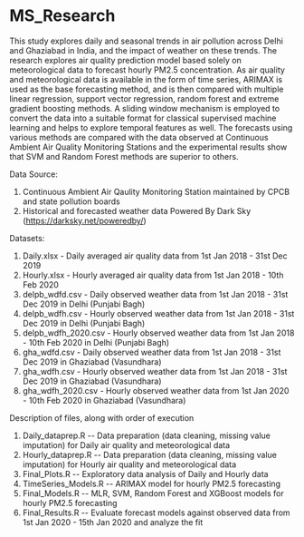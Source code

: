 # MS_Research
This study explores daily and seasonal trends in air pollution across Delhi and Ghaziabad in India, and the impact of weather on these trends. The research explores air quality prediction model based solely on meteorological data to forecast hourly PM2.5 concentration. As air quality and meteorological data is available in the form of time series, ARIMAX is used as the base forecasting method, and is then compared with multiple linear regression, support vector regression, random forest and extreme gradient boosting methods. A sliding window mechanism is employed to convert the data into a suitable format for classical supervised machine learning and helps to explore temporal features as well. The forecasts using various methods are compared with the data observed at Continuous Ambient Air Quality Monitoring Stations and the experimental results show that SVM and Random Forest methods are superior to others. 

Data Source:
1. Continuous Ambient Air Qaulity Monitoring Station maintained by CPCB and state pollution boards
2. Historical and forecasted weather data Powered By Dark Sky (https://darksky.net/poweredby/)

Datasets:
1. Daily.xlsx - Daily averaged air quality data from 1st Jan 2018 - 31st Dec 2019
2. Hourly.xlsx - Hourly averaged air quality data from 1st Jan 2018 - 10th Feb 2020
3. delpb_wdfd.csv - Daily observed weather data from 1st Jan 2018 - 31st Dec 2019 in Delhi (Punjabi Bagh)
4. delpb_wdfh.csv - Hourly observed weather data from 1st Jan 2018 - 31st Dec 2019 in Delhi (Punjabi Bagh)
5. delpb_wdfh_2020.csv - Hourly observed weather data from 1st Jan 2018 - 10th Feb 2020 in Delhi (Punjabi Bagh)
6. gha_wdfd.csv - Daily observed weather data from 1st Jan 2018 - 31st Dec 2019 in Ghaziabad (Vasundhara)
7. gha_wdfh.csv - Hourly observed weather data from 1st Jan 2018 - 31st Dec 2019 in Ghaziabad (Vasundhara)
8. gha_wdfh_2020.csv - Hourly observed weather data from 1st Jan 2020 - 10th Feb 2020 in Ghaziabad (Vasundhara)

Description of files, along with order of execution
1. Daily_dataprep.R -- Data preparation (data cleaning, missing value imputation) for Daily air quality and meteorological data 
2. Hourly_dataprep.R -- Data preparation (data cleaning, missing value imputation) for Hourly air quality and meteorological data 
3. Final_Plots.R -- Exploratory data analysis of Daily and Hourly data 
4. TimeSeries_Models.R -- ARIMAX model for hourly PM2.5 forecasting
5. Final_Models.R -- MLR, SVM, Random Forest and XGBoost models for hourly PM2.5 forecasting
6. Final_Results.R -- Evaluate forecast models against observed data from 1st Jan 2020 - 15th Jan 2020 and analyze the fit
